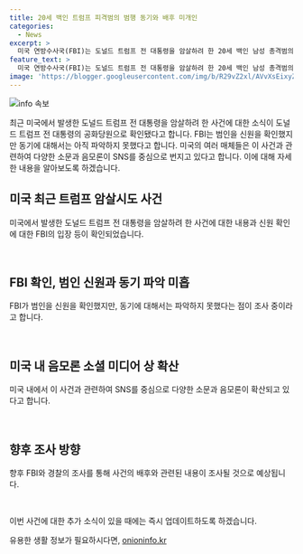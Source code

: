 ```yaml
---
title: 20세 백인 트럼프 피격범의 범행 동기와 배후 미개인
categories:
  - News
excerpt: >
  미국 연방수사국(FBI)는 도널드 트럼프 전 대통령을 암살하려 한 20세 백인 남성 총격범의 신원을 확인했다고 밝혔다. 이를 위해 생체정보, DNA, 사진 등을 확인한 결과이며, 해당 범인은 파독적 공화당원으로 확인됐지만 동기는 아직 명확하지 않다. 20세의 토머스 매슈 크룩스는 베설파크 고등학교 출신이며 공화당 행사에서 투표한 기록이 있지만, 민주당에도 기부한 적이 있다. FBI는 배후와 관련한 조사를 진행 중이지만, SNS에서는 음모론이 확산되고 있다고 한다.
feature_text: >
  미국 연방수사국(FBI)는 도널드 트럼프 전 대통령을 암살하려 한 20세 백인 남성 총격범의 신원을 확인했다고 밝혔다. 이를 위해 생체정보, DNA, 사진 등을 확인한 결과이며, 해당 범인은 파독적 공화당원으로 확인됐지만 동기는 아직 명확하지 않다. 20세의 토머스 매슈 크룩스는 베설파크 고등학교 출신이며 공화당 행사에서 투표한 기록이 있지만, 민주당에도 기부한 적이 있다. FBI는 배후와 관련한 조사를 진행 중이지만, SNS에서는 음모론이 확산되고 있다고 한다.
image: 'https://blogger.googleusercontent.com/img/b/R29vZ2xl/AVvXsEixyZcFfHzMRdzZMjFBmAUKJYCLCGyLL1o632UiGVXcaFdKo_bkvkuCioo0uUKlGfBVcT3P84aROyZIXSBEx3Aw5nCQ3pTgDom1WDC4m8eifvWiAmWEEVb4x6G_l8C0QH225ldMjyaFvpxGEBGNO37VmDTDMHGhJPq73UglMfDca1-0aw/s1600/blogspot.png'
---
```


<p><img src="https://blogger.googleusercontent.com/img/b/R29vZ2xl/AVvXsEixyZcFfHzMRdzZMjFBmAUKJYCLCGyLL1o632UiGVXcaFdKo_bkvkuCioo0uUKlGfBVcT3P84aROyZIXSBEx3Aw5nCQ3pTgDom1WDC4m8eifvWiAmWEEVb4x6G_l8C0QH225ldMjyaFvpxGEBGNO37VmDTDMHGhJPq73UglMfDca1-0aw/s1600/blogspot.png" alt="info 속보" /></p>

<p>최근 미국에서 발생한 도널드 트럼프 전 대통령을 암살하려 한 사건에 대한 소식이 도널드 트럼프 전 대통령의 공화당원으로 확인됐다고 합니다. FBI는 범인을 신원을 확인했지만 동기에 대해서는 아직 파악하지 못했다고 합니다. 미국의 여러 매체들은 이 사건과 관련하여 다양한 소문과 음모론이 SNS를 중심으로 번지고 있다고 합니다. 이에 대해 자세한 내용을 알아보도록 하겠습니다. </p>

<h2 data-ke-size="size26">미국 최근 트럼프 암살시도 사건</h2>

<p>미국에서 발생한 도널드 트럼프 전 대통령을 암살하려 한 사건에 대한 내용과 신원 확인에 대한 FBI의 입장 등이 확인되었습니다.</p>

<p data-ke-size="size16">&nbsp;</p>

<h2 data-ke-size="size26">FBI 확인, 범인 신원과 동기 파악 미흡</h2>

<p>FBI가 범인을 신원을 확인했지만, 동기에 대해서는 파악하지 못했다는 점이 조사 중이라고 합니다.</p>

<p data-ke-size="size16">&nbsp;</p>

<h2 data-ke-size="size26">미국 내 음모론 소셜 미디어 상 확산</h2>

<p>미국 내에서 이 사건과 관련하여 SNS를 중심으로 다양한 소문과 음모론이 확산되고 있다고 합니다.</p>

<p data-ke-size="size16">&nbsp;</p>

<h2 data-ke-size="size26">향후 조사 방향</h2>

<p>향후 FBI와 경찰의 조사를 통해 사건의 배후와 관련된 내용이 조사될 것으로 예상됩니다.</p>

<p data-ke-size="size16">&nbsp;</p>

<p>이번 사건에 대한 추가 소식이 있을 때에는 즉시 업데이트하도록 하겠습니다.</p>
유용한 생활 정보가 필요하시다면, <a href="https://onioninfo.kr" rel="dofollow">onioninfo.kr</a>


